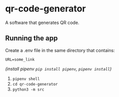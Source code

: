 # qr-code-generator

A software that generates QR code.

## Running the app

Create a .env file in the same directory that contains:
```
URL=some_link
```

_(install pipenv `pip install pipenv`, `pipenv install`)_

1. `pipenv shell`
2. `cd qr-code-generator`
3. `python3 -m src`

